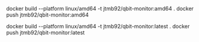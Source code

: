 docker build --platform linux/amd64 -t jtmb92/qbit-monitor:amd64 .
docker push jtmb92/qbit-monitor:amd64

docker build --platform linux/amd64 -t jtmb92/qbit-monitor:latest .
docker push jtmb92/qbit-monitor:latest